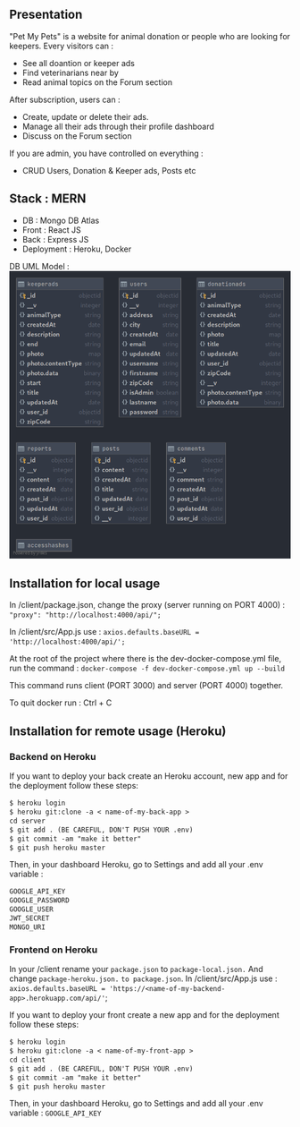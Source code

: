 ## Presentation 

"Pet My Pets" is a website for animal donation or people who are looking for keepers. 
Every visitors can : 
- See all doantion or keeper ads
- Find veterinarians near by 
- Read animal topics on the Forum section 

After subscription, users can :
- Create, update or delete their ads. 
- Manage all their ads through their profile dashboard 
- Discuss on the Forum section 

If you are admin, you have controlled on everything :
- CRUD Users, Donation & Keeper ads, Posts etc


## Stack : MERN
- DB :  Mongo DB Atlas
- Front : React JS 
- Back : Express JS 
- Deployment : Heroku, Docker 

DB UML Model : 
![UML MODEL](./server/documentation/models/Uml-Diagram-Models.png)

## Installation for local usage 

In /client/package.json, change the proxy (server running on PORT 4000) :  
`"proxy": "http://localhost:4000/api/";`

In /client/src/App.js use :
`axios.defaults.baseURL = 'http://localhost:4000/api/';`

At the root of the project where there is the dev-docker-compose.yml file, run the command :
`docker-compose -f dev-docker-compose.yml up --build`

This command runs client (PORT 3000) and server (PORT 4000) together.

To quit docker run :
Ctrl + C

## Installation for remote usage (Heroku)
### Backend on Heroku
If you want to deploy your back create an Heroku account, new app and for the deployment follow these steps:
```
$ heroku login
$ heroku git:clone -a < name-of-my-back-app >
cd server
$ git add . (BE CAREFUL, DON'T PUSH YOUR .env)
$ git commit -am "make it better"
$ git push heroku master
```

Then, in your dashboard Heroku, go to Settings and add all your .env variable :
```
GOOGLE_API_KEY 
GOOGLE_PASSWORD
GOOGLE_USER
JWT_SECRET
MONGO_URI
```

### Frontend on Heroku
In your /client rename your `package.json` to `package-local.json.`
And change  `package-heroku.json.` `to package.json`. 
In /client/src/App.js use :
`axios.defaults.baseURL = 'https://<name-of-my-backend-app>.herokuapp.com/api/'`;

If you want to deploy your front create a new app and for the deployment follow these steps:
```
$ heroku login
$ heroku git:clone -a < name-of-my-front-app >
cd client
$ git add . (BE CAREFUL, DON'T PUSH YOUR .env)
$ git commit -am "make it better"
$ git push heroku master
```

Then, in your dashboard Heroku, go to Settings and add all your .env variable :
`GOOGLE_API_KEY`




